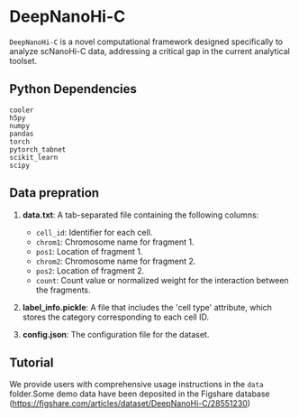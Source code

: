 # DeepNanoHi-C

`DeepNanoHi-C` is a novel computational framework designed specifically to analyze scNanoHi-C data, addressing a critical gap in the current analytical toolset.

## Python Dependencies

```
cooler
h5py
numpy
pandas
torch
pytorch_tabnet
scikit_learn
scipy
```

## Data prepration
1. **data.txt**: A tab-separated file containing the following columns:
   - `cell_id`: Identifier for each cell.
   - `chrom1`: Chromosome name for fragment 1.
   - `pos1`: Location of fragment 1.
   - `chrom2`: Chromosome name for fragment 2.
   - `pos2`: Location of fragment 2.
   - `count`: Count value or normalized weight for the interaction between the fragments.

2. **label_info.pickle**: A file that includes the 'cell type' attribute, which stores the category corresponding to each cell ID.

3. **config.json**: The configuration file for the dataset.

## Tutorial
We provide users with comprehensive usage instructions in the `data` folder.Some demo data have been deposited in the Figshare database (https://figshare.com/articles/dataset/DeepNanoHi-C/28551230)
